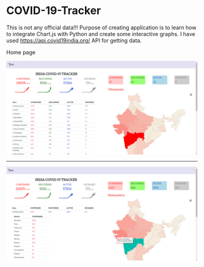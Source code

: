 # COVID-19-Tracker

This is not any official data!!! Purpose of creating application is to learn how to integrate Chart.js with Python and create some interactive graphs.
I have used https://api.covid19india.org/ API for getting data. 

<p>Home page</p>
<img src="img/home.png"/>
<hr>
<img src="img/home1.png"/>
